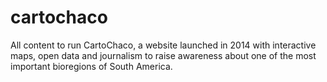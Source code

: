 # cartochaco
  All content to run CartoChaco, a website launched in 2014 with interactive maps, open data and journalism to raise awareness about one of the most important bioregions of South America.
